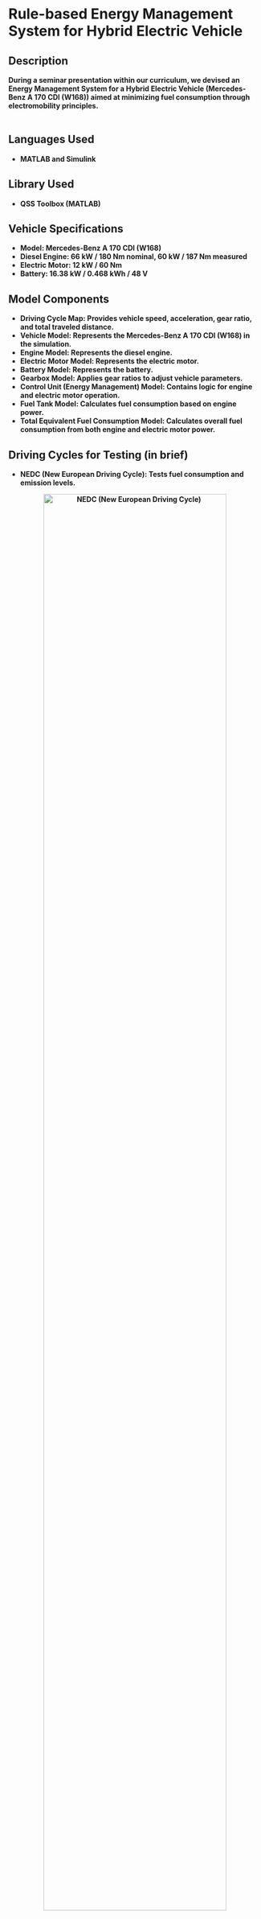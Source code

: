 
<h1>Rule-based Energy Management System for Hybrid Electric Vehicle</h1>

<h2>Description</h2>
<b>During a seminar presentation within our curriculum, we devised an Energy Management System for a Hybrid Electric Vehicle (Mercedes-Benz A 170 CDI (W168)) aimed at minimizing fuel consumption through electromobility principles.
</b>
<br />
<br />

<h2>Languages Used</h2>

- <b>MATLAB and Simulink</b>

<h2>Library Used</h2>

- <b>QSS Toolbox (MATLAB)

<h2>Vehicle Specifications</h2>

- <b>Model:</b> Mercedes-Benz A 170 CDI (W168)
- <b>Diesel Engine:</b> 66 kW / 180 Nm nominal, 60 kW / 187 Nm measured
- <b>Electric Motor:</b> 12 kW / 60 Nm
- <b>Battery:</b> 16.38 kW / 0.468 kWh / 48 V

<h2>Model Components</h2>

- <b>Driving Cycle Map:</b> Provides vehicle speed, acceleration, gear ratio, and total traveled distance.
- <b>Vehicle Model:</b> Represents the Mercedes-Benz A 170 CDI (W168) in the simulation.
- <b>Engine Model:</b> Represents the diesel engine.
- <b>Electric Motor Model:</b> Represents the electric motor.
- <b>Battery Model:</b> Represents the battery.
- <b>Gearbox Model:</b> Applies gear ratios to adjust vehicle parameters.
- <b>Control Unit (Energy Management) Model:</b> Contains logic for engine and electric motor operation.
- <b>Fuel Tank Model:</b> Calculates fuel consumption based on engine power.
- <b>Total Equivalent Fuel Consumption Model:</b> Calculates overall fuel consumption from both engine and electric motor power.

<h2>Driving Cycles for Testing (in brief)</h2>

 - <b>NEDC (New European Driving Cycle):</b> Tests fuel consumption and emission levels.
<p align="center">
<img src="" height="85%" width="85%" alt="NEDC (New European Driving Cycle)"/>
</p>
  
 - <b>FTP-75 (Federal Test Procedure):</b> Tests fuel consumption and emissions in various driving conditions including city driving, aggressive driving, and highway driving.
<p align="center">
<img src="" height="85%" width="85%" alt="FTP-75 (Federal Test Procedure)"/>
</p>


<h2>World map of incoming attacks after 24 hours (built custom logs including geodata)</h2>

<p align="center">
<img src="https://i.imgur.com/krRFrK5.png" height="85%" width="85%" alt="Image Analysis Dataflow"/>
</p>

<p align="center">
<img src="https://i.imgur.com/3d3CEwZ.png" height="85%" width="85%" alt="RDP event fail logs to iP Geographic information"/>
</p>
<!--
 ```diff
- text in red
+ text in green
! text in orange
# text in gray
@@ text in purple (and bold)@@
```
--!>

